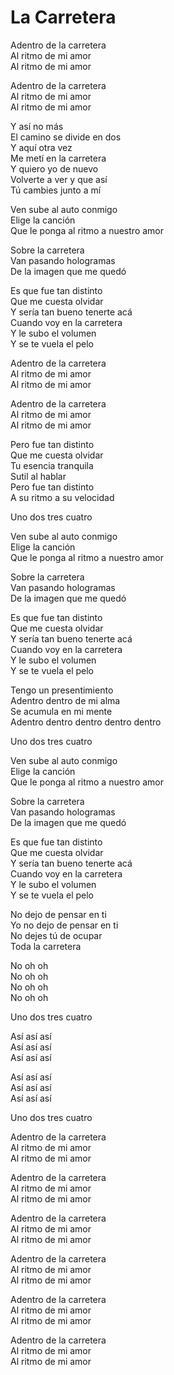 # La Carretera  

Adentro de la carretera  
Al ritmo de mi amor  
Al ritmo de mi amor  

Adentro de la carretera  
Al ritmo de mi amor  
Al ritmo de mi amor  

Y así no más  
El camino se divide en dos  
Y aquí otra vez  
Me metí en la carretera  
Y quiero yo de nuevo  
Volverte a ver y que así  
Tú cambies junto a mí  

Ven sube al auto conmigo  
Elige la canción  
Que le ponga al ritmo a nuestro amor  

Sobre la carretera  
Van pasando hologramas  
De la imagen que me quedó  

Es que fue tan distinto  
Que me cuesta olvidar  
Y sería tan bueno tenerte acá  
Cuando voy en la carretera  
Y le subo el volumen  
Y se te vuela el pelo  

Adentro de la carretera  
Al ritmo de mi amor  
Al ritmo de mi amor  

Adentro de la carretera  
Al ritmo de mi amor  
Al ritmo de mi amor  

Pero fue tan distinto  
Que me cuesta olvidar  
Tu esencia tranquila  
Sutil al hablar  
Pero fue tan distinto  
A su ritmo a su velocidad  

Uno dos tres cuatro  

Ven sube al auto conmigo  
Elige la canción  
Que le ponga al ritmo a nuestro amor  

Sobre la carretera  
Van pasando hologramas  
De la imagen que me quedó  

Es que fue tan distinto  
Que me cuesta olvidar  
Y sería tan bueno tenerte acá  
Cuando voy en la carretera  
Y le subo el volumen  
Y se te vuela el pelo  

Tengo un presentimiento  
Adentro dentro de mi alma  
Se acumula en mi mente  
Adentro dentro dentro dentro dentro  

Uno dos tres cuatro  

Ven sube al auto conmigo  
Elige la canción  
Que le ponga al ritmo a nuestro amor  

Sobre la carretera  
Van pasando hologramas  
De la imagen que me quedó  

Es que fue tan distinto  
Que me cuesta olvidar  
Y sería tan bueno tenerte acá  
Cuando voy en la carretera  
Y le subo el volumen  
Y se te vuela el pelo  

No dejo de pensar en ti  
Yo no dejo de pensar en ti  
No dejes tú de ocupar  
Toda la carretera  

No oh oh  
No oh oh  
No oh oh  
No oh oh  

Uno dos tres cuatro  

Así así así  
Así así así  
Así así así  

Así así así  
Así así así  
Así así así  

Uno dos tres cuatro  

Adentro de la carretera  
Al ritmo de mi amor  
Al ritmo de mi amor  

Adentro de la carretera  
Al ritmo de mi amor  
Al ritmo de mi amor  

Adentro de la carretera  
Al ritmo de mi amor  
Al ritmo de mi amor  

Adentro de la carretera  
Al ritmo de mi amor  
Al ritmo de mi amor  

Adentro de la carretera  
Al ritmo de mi amor  
Al ritmo de mi amor  

Adentro de la carretera  
Al ritmo de mi amor  
Al ritmo de mi amor  
